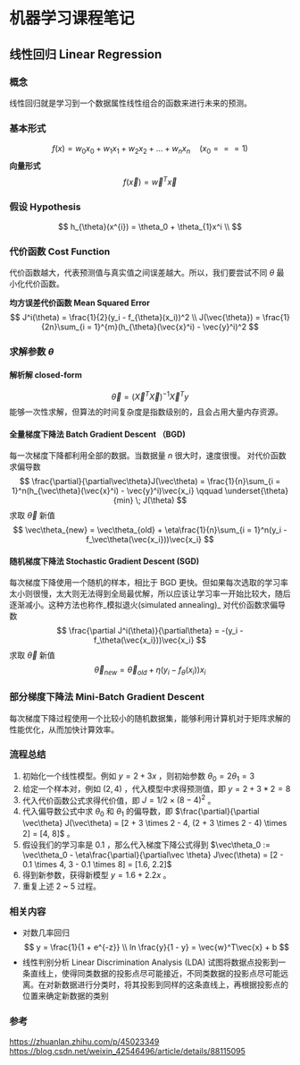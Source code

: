 # 机器学习课程笔记

## 线性回归 Linear Regression

### 概念
线性回归就是学习到一个数据属性线性组合的函数来进行未来的预测。

### 基本形式
$$
f(x) = w_0x_0 + w_1x_1 + w_2x_2 + ... + w_nx_n \quad (x_0 === 1)
$$
**向量形式**
$$
f(\vec{x}) = \vec{w}^T\vec{x}
$$

### 假设 Hypothesis
$$
h_{\theta}(x^{i}) = \theta_0 + \theta_{1}x^i \\
$$

### 代价函数 Cost Function
代价函数越大，代表预测值与真实值之间误差越大。所以，我们要尝试不同 $\theta$ 最小化代价函数。

**均方误差代价函数 Mean Squared Error**
$$
J^i(\theta) = \frac{1}{2}(y_i - f_{\theta}(x_i))^2 \\
J(\vec{\theta}) = \frac{1}{2n}\sum_{i = 1}^{m}(h_{\theta}(\vec{x}^i) - \vec{y}^i)^2
$$

### 求解参数 $\theta$ 
#### 解析解 closed-form
$$
\vec{\theta} = (\vec{X}^T\vec{X})^{-1}\vec{X}^Ty
$$
能够一次性求解，但算法的时间复杂度是指数级别的，且会占用大量内存资源。

#### 全量梯度下降法 Batch Gradient Descent （BGD)
每一次梯度下降都利用全部的数据。当数据量 $n$ 很大时，速度很慢。
对代价函数求偏导数
$$
\frac{\partial}{\partial\vec\theta}J(\vec\theta) = \frac{1}{n}\sum_{i = 1}^n(h_{\vec\theta}(\vec{x}^i) - \vec{y}^i)\vec{x_i} \qquad \underset{\theta}{min} \; J(\theta)
$$
求取 $\vec\theta$ 新值
$$
\vec\theta_{new} = \vec\theta_{old} + \eta\frac{1}{n}\sum_{i = 1}^n(y_i - f_\vec\theta(\vec{x_i}))\vec{x_i}
$$

#### 随机梯度下降法 Stochastic Gradient Descent (SGD)
每次梯度下降使用一个随机的样本，相比于 BGD 更快。但如果每次选取的学习率太小则很慢，太大则无法得到全局最优解，所以应该让学习率一开始比较大，随后逐渐减小。这种方法也称作_模拟退火(simulated annealing)_
对代价函数求偏导数
$$
\frac{\partial J^i(\theta)}{\partial\theta} = -(y_i - f_\theta(\vec{x_i}))\vec{x_i}
$$
求取 $\vec\theta$ 新值
$$
\vec\theta_{new} = \vec\theta_{old} + \eta(y_i - f_\theta(x_i))x_i
$$

### 部分梯度下降法 Mini-Batch Gradient Descent
每次梯度下降过程使用一个比较小的随机数据集，能够利用计算机对于矩阵求解的性能优化，从而加快计算效率。 

### 流程总结
1. 初始化一个线性模型。例如 $y = 2 + 3x$ ，则初始参数 $\theta_0 = 2 \theta_1 = 3$
2. 给定一个样本对，例如 $(2, 4)$ ，代入模型中求得预测值，即 $y = 2 + 3 * 2 = 8$
3. 代入代价函数公式求得代价值，即 $J = 1/2 \times (8 - 4)^2$ 。
4. 代入偏导数公式中求 $\theta_0$ 和 $\theta_1$ 的偏导数，即 $\frac{\partial}{\partial \vec\theta} J(\vec\theta) = [2 + 3  \times 2 - 4, (2 + 3 \times 2 - 4) \times 2] = [4, 8]$ 。
5. 假设我们的学习率是 0.1 ，那么代入梯度下降公式得到 $\vec\theta_0 := \vec\theta_0 - \eta\frac{\partial}{\partial\vec \theta} J\vec(\theta) = [2 - 0.1 \times 4, 3 - 0.1 \times 8] = [1.6, 2.2]$
5. 得到新参数，获得新模型 $y = 1.6 + 2.2x$ 。
6. 重复上述 2 ~ 5 过程。

### 相关内容
* 对数几率回归
$$
y = \frac{1}{1 + e^{-z}} \\
ln \frac{y}{1 - y} = \vec{w}^T\vec{x} + b
$$
* 线性判别分析 Linear Discrimination Analysis (LDA)
试图将数据点投影到一条直线上，使得同类数据的投影点尽可能接近，不同类数据的投影点尽可能远离。在对新数据进行分类时，将其投影到同样的这条直线上，再根据投影点的位置来确定新数据的类别

### 参考
https://zhuanlan.zhihu.com/p/45023349
https://blog.csdn.net/weixin_42546496/article/details/88115095
